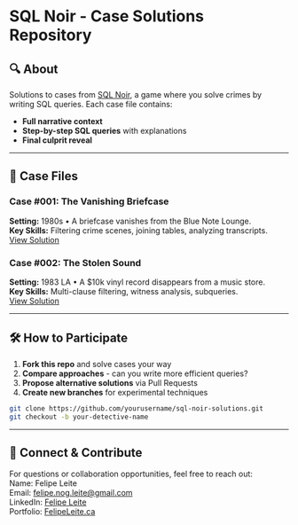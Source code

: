 # SQL Noir - Case Solutions Repository

## 🔍 About  

Solutions to cases from [SQL Noir](https://www.sqlnoir.com/), a game where you solve crimes by writing SQL queries. Each case file contains:  
- **Full narrative context**  
- **Step-by-step SQL queries** with explanations  
- **Final culprit reveal**  

---

## 📂 Case Files  

### Case #001: The Vanishing Briefcase  
**Setting:** 1980s • A briefcase vanishes from the Blue Note Lounge.  
**Key Skills:** Filtering crime scenes, joining tables, analyzing transcripts.  
[View Solution](https://github.com/FelipeLeiteDS/SQL_Noir_resolution/blob/main/Resolution_cases_%23001_and_%23002.sql) 

### Case #002: The Stolen Sound  
**Setting:** 1983 LA • A $10k vinyl record disappears from a music store.  
**Key Skills:** Multi-clause filtering, witness analysis, subqueries.  
[View Solution](https://github.com/FelipeLeiteDS/SQL_Noir_resolution/blob/main/Resolution_cases_%23001_and_%23002.sql)

---

## 🛠️ How to Participate

1. **Fork this repo** and solve cases your way
2. **Compare approaches** - can you write more efficient queries?
3. **Propose alternative solutions** via Pull Requests
4. **Create new branches** for experimental techniques

```bash
git clone https://github.com/yourusername/sql-noir-solutions.git
git checkout -b your-detective-name
```

---

## 🤝 Connect & Contribute  

For questions or collaboration opportunities, feel free to reach out:  
Name: Felipe Leite  
Email: felipe.nog.leite@gmail.com  
LinkedIn: [Felipe Leite](https://www.linkedin.com/in/felipeleiteds/)  
Portfolio: [FelipeLeite.ca](https://www.felipeleite.ca/)  